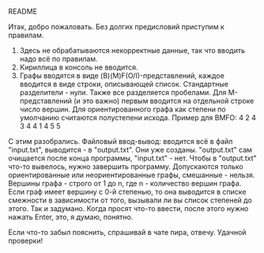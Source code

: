 README

Итак, добро пожаловать. Без долгих предисловий приступим к правилам.
1. Здесь не обрабатываются некорректные данные, так что вводить надо всё по правилам.
2. Кириллица в консоль не вводится.
3. Графы вводятся в виде (B)(M)F(O/I)-представлений, каждое вводится в виде строки, описывающей
список. Стандартные разделители - нули. Также все разделяется пробелами. Для M-представлений (и это важно)
первым вводится на отдельной строке число вершин. Для ориентированного графа
как степени по умолчанию считаются полустепени исхода.
Пример для BMFO:
4
2 4 3 4 4
1 4 5 5

С этим разобрались.
Файловый ввод-вывод: вводится всё в файл "input.txt", выводится - в "output.txt". Они уже созданы.
"output.txt" сам очищается после конца программы, "input.txt" - нет.
Чтобы в "output.txt" что-то вывелось, нужно завершить программу. Допускаются только
ориентированные или неориентированные графы, смешанные - нельзя. Вершины графа - строго от 1 до n,
где n - количество вершин графа. Если граф имеет вершину с 0-й степенью,
то она выводится в списке смежности в зависимости от того, вызывали ли вы список степеней до этого.
Так и задумано.
Когда просят что-то ввести, после этого нужно нажать Enter, это, я думаю, понятно.

Если что-то забыл пояснить, спрашивай в чате пира, отвечу. Удачной проверки!
